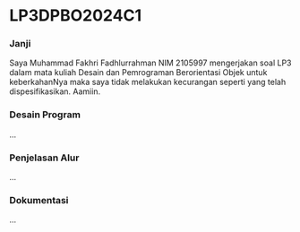 # LP3DPBO2024C1

### Janji
Saya Muhammad Fakhri Fadhlurrahman NIM 2105997 mengerjakan soal LP3 dalam mata kuliah Desain dan Pemrograman Berorientasi Objek untuk keberkahanNya maka saya tidak melakukan kecurangan seperti yang telah dispesifikasikan. Aamiin.

### Desain Program
...

### Penjelasan Alur
...

### Dokumentasi
...
